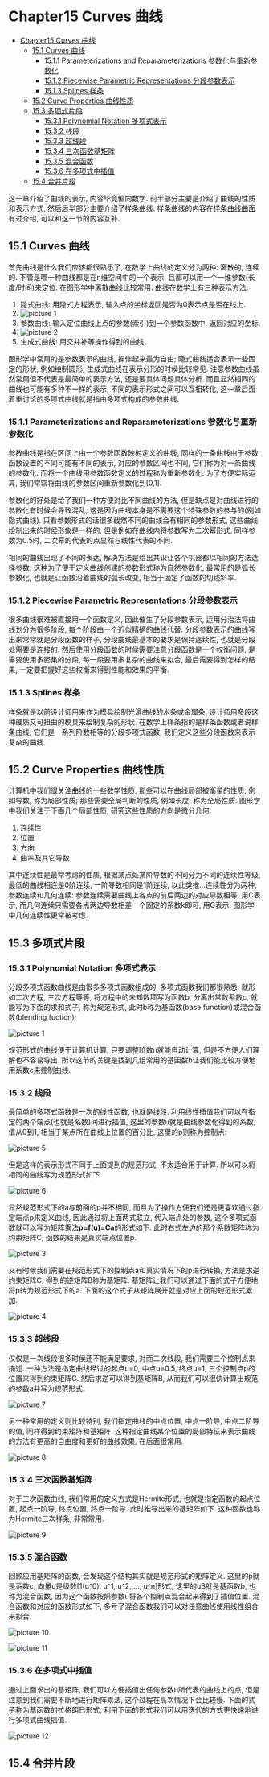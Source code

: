 # Chapter15 Curves 曲线

- [Chapter15 Curves 曲线](#chapter15-curves-曲线)
  - [15.1 Curves 曲线](#151-curves-曲线)
    - [15.1.1 Parameterizations and Reparameterizations 参数化与重新参数化](#1511-parameterizations-and-reparameterizations-参数化与重新参数化)
    - [15.1.2 Piecewise Parametric Representations 分段参数表示](#1512-piecewise-parametric-representations-分段参数表示)
    - [15.1.3 Splines 样条](#1513-splines-样条)
  - [15.2 Curve Properties 曲线性质](#152-curve-properties-曲线性质)
  - [15.3 多项式片段](#153-多项式片段)
    - [15.3.1 Polynomial Notation 多项式表示](#1531-polynomial-notation-多项式表示)
    - [15.3.2 线段](#1532-线段)
    - [15.3.3 超线段](#1533-超线段)
    - [15.3.4 三次函数基矩阵](#1534-三次函数基矩阵)
    - [15.3.5 混合函数](#1535-混合函数)
    - [15.3.6 在多项式中插值](#1536-在多项式中插值)
  - [15.4 合并片段](#154-合并片段)

这一章介绍了曲线的表示, 内容毕竟偏向数学. 前半部分主要是介绍了曲线的性质和表示方式, 然后后半部分主要介绍了样条曲线. 样条曲线的内容在[样条曲线曲面](../../专项笔记/样条曲线曲面/README.md)有过介绍, 可以和这一节的内容互补.

## 15.1 Curves 曲线

首先曲线是什么我们应该都很熟悉了, 在数学上曲线的定义分为两种: 离散的, 连续的. 不管是哪一种曲线都是在n维空间中的一个表示, 且都可以用一个一维参数(长度/时间)来定位. 在图形学中离散曲线比较常用. 曲线在数学上有三种表示方法:

1. 隐式曲线: 用隐式方程表示, 输入点的坐标返回是否为0表示点是否在线上.
2. ![picture 1](Media/f1b51418b2f562f9ddaf21306988a3a5d15ee3ac74f92b4e42490e56e726078e.png)  
3. 参数曲线: 输入定位曲线上点的参数(索引)到一个参数函数中, 返回对应的坐标.
4. ![picture 2](Media/6a8668e9a17502d1339396bc69c37288878ec504ecf1fd811ad72075d4568188.png) 
5. 生成式曲线:  用交并补等操作得到的曲线

图形学中常用的是参数表示的曲线, 操作起来最为自由; 隐式曲线适合表示一些固定的形状, 例如绘制圆形; 生成式曲线在表示分形的时侯比较常见. 注意参数曲线虽然常用但不代表是最简单的表示方法, 还是要具体问题具体分析. 而且显然相同的曲线也可能有多种不一样的表示, 不同的表示形式之间可以互相转化, 这一章后面着重讨论的多项式曲线就是指由多项式构成的参数曲线.

### 15.1.1 Parameterizations and Reparameterizations 参数化与重新参数化

参数曲线是指在区间上由一个参数函数映射定义的曲线, 同样的一条曲线由于参数函数设置的不同可能有不同的表示, 对应的参数区间也不同, 它们称为对一条曲线的参数化. 而将一个曲线用参数函数定义的过程称为重新参数化. 为了方便实际运算, 我们常常将曲线的参数区间重新参数化到[0,1].

参数化的好处是给了我们一种方便对比不同曲线的方法, 但是缺点是对曲线进行的参数化有时候会导致混乱, 这是因为曲线本身是不需要这个特殊参数的参与的(例如隐式曲线). 只看参数形式的话很多截然不同的曲线会有相同的参数形式, 这些曲线绘制出来的时侯形象是一样的, 但是例如在曲线内将参数写为二次幂形式, 同样参数为0.5时, 二次幂的代表的点显然与线性代表的不同.

相同的曲线出现了不同的表达, 解决方法是给出共识让各个机器都以相同的方法选择参数, 这种为了便于定义曲线创建的参数形式称为自然参数化, 最常用的是弧长参数化, 也就是让函数沿着曲线的弧长改变, 相当于固定了函数的切线斜率.

### 15.1.2 Piecewise Parametric Representations 分段参数表示

很多曲线很难被直接用一个函数定义, 因此催生了分段参数表示, 运用分治法将曲线划分为很多阶段, 每个阶段由一个近似精确的曲线代替. 分段参数表示的曲线写出来常常就是分段函数的样子, 分段曲线最基本的要求是保持连续性, 也就是分段处需要是连接的. 然后使用分段函数的时侯需要注意分段函数是一个权衡问题, 是需要使用多密集的分段, 每一段要用多复杂的曲线来拟合, 最后需要得到怎样的结果, 一定要把握好这些权衡来得到性能和效果的平衡.

### 15.1.3 Splines 样条

样条就是以前设计师用来作为模具绘制光滑曲线的木条或金属条, 设计师用多段这种硬质又可扭曲的模具来绘制复杂的形状. 在数学上样条指的是样条函数或者说样条曲线, 它们是一系列阶数相等的分段多项式函数, 我们定义这些分段函数来表示复杂的曲线.

## 15.2 Curve Properties 曲线性质

计算机中我们很关注曲线的一些数学性质, 那些可以在曲线局部被衡量的性质, 例如导数, 称为局部性质; 那些需要全局判断的性质, 例如长度, 称为全局性质. 图形学中我们关注于下面几个局部性质, 研究这些性质的方向是微分几何:

1. 连续性
2. 位置
3. 方向
4. 曲率及其它导数

其中连续性是最常考虑的性质, 根据某点处某阶导数的不同分为不同的连续性等级, 最低的曲线相连是0阶连续, 一阶导数相同是1阶连续, 以此类推...连续性分为两种, 参数连续和几何连续: 参数连续需要曲线上各点的前后两边的对应导数相等, 用C表示, 而几何连续只需要各点两边导数相差一个固定的系数k即可, 用G表示. 图形学中几何连续性更常被考虑.

## 15.3 多项式片段

### 15.3.1 Polynomial Notation 多项式表示

分段多项式函数曲线是由很多多项式函数组成的, 多项式函数我们都很熟悉, 就形如二次方程, 三次方程等等, 将方程中的未知数项写为函数b, 分离出常数系数c, 就能写为下面的求和式子, 称为规范形式, 此时b称为基函数(base function)或混合函数(blending fuction):

![picture 1](Media/73fa79db781bd5a03edf35d09555f90485e104744cfc9419509d0619adc36d7c.png)  

规范形式的曲线便于计算机计算, 只要调整阶数n就能自动计算, 但是不方便人们理解也不容易导出. 所以这节的关键是找到几组常用的基函数b让我们能比较方便地用系数c来控制曲线.

### 15.3.2 线段

最简单的多项式函数是一次的线性函数, 也就是线段. 利用线性插值我们可以在指定的两个端点(也就是系数)间进行插值, 这里的参数u就是曲线参数化得到的系数, 值从0到1, 相当于某点所在曲线上位置的百分比, 这里的p则称为控制点:

![picture 5](Media/9fb62dec03e344f985e77bd47209e29992d1617ca4d9c9e437795abca4f10025.png)  

但是这样的表示形式不同于上面提到的规范形式, 不太适合用于计算. 所以可以将相同的曲线写为规范形式如下.

![picture 6](Media/6014df35be66440d5005f24debc7e4179a7e2c454603d534fa772e38465156cc.png)  

 显然规范形式下的a与前面的p并不相同, 而且为了操作方便我们还是更喜欢通过指定端点p来定义曲线, 因此通过将上面两式联立, 代入端点处的参数, 这个多项式函数就可以写为矩阵乘法**p=f(u)=Ca**的形式如下. 此时右式左边的那个系数矩阵称为约束矩阵C, 函数的结果是真实端点位置p.

![picture 3](Media/45d905f192ba4f113f605bf89b161c2a9a020f014af95cc43974796555633dd8.png)  

又有时候我们需要在规范形式下的控制点a和真实情况下的p进行转换, 方法是求逆约束矩阵C, 得到的逆矩阵B称为基矩阵. 基矩阵让我们可以通过下面的式子方便地将p转为规范形式下的a. 下面的这个式子从矩阵展开就是对应上面的规范形式累加.

![picture 4](Media/a061972dc7f2eabfb4ecda522a816ac20bc2568f328d1c87d364b58e9be9d06b.png)  

### 15.3.3 超线段

仅仅是一次线段很多时侯还不能满足要求, 对而二次线段, 我们需要三个控制点来描述. 一种方法是指定曲线经过的起点u=0, 中点u=0.5, 终点u=1, 三个控制点p的位置来得到约束矩阵C. 然后求逆可以得到基矩阵B, 从而我们可以很快计算出规范的参数a并写为规范形式.

![picture 7](Media/7bec03e3b50fae5fd3b0984571df5aea2edab3dcb2d4dd979955029c7c3eadcc.png)  

另一种常用的定义则比较特别, 我们指定曲线的中点位置, 中点一阶导, 中点二阶导的值, 同样得到约束矩阵和基矩阵. 这种指定曲线某个位置的局部特征来表示曲线的方法有更高的自由度和更好的曲线效果, 在后面很常用.

![picture 8](Media/c3f53abd36cd9b9d85882c9546811c899190faa669cd085bcc2ce1736ed20109.png)  

### 15.3.4 三次函数基矩阵

对于三次函数曲线, 我们常用的定义方式是Hermite形式, 也就是指定函数的起点位置, 起点一阶导, 终点位置, 终点一阶导. 此时推导出来的基矩阵如下. 这种函数也称为Hermite三次样条, 非常常用.

![picture 9](Media/19e7063380766d7280afff084e0e57ec89bb24186516107733aded0a09d30ebd.png)  

### 15.3.5 混合函数

回顾应用基矩阵的函数, 会发现这个结构其实就是规范形式的矩阵定义. 这里的p就是系数c, 向量u是级数[1(u^0), u^1, u^2, ..., u^n]形式, 这里的uB就是基函数b, 也称为混合函数, 因为这个函数按照参数u将各个控制点混合起来得到了插值位置. 混合函数和对应的函数形式如下, 多亏了混合函数我们可以对任意曲线使用线性组合来拟合.

![picture 10](Media/a9532eec3e71662916350baa63d3db96085e482d8d8d7ab5e45d8d85d5aaac08.png)  

![picture 11](Media/160cf03b39d2d1934ff43fcf08458f2e1e3855b061d9948f14e6b8c447baa9cf.png)  

### 15.3.6 在多项式中插值

通过上面求出的基矩阵, 我们可以方便插值出任何参数u所代表的曲线上的点, 但是注意到我们需要不断地进行矩阵乘法, 这个过程在高次情况下会比较慢. 下面的式子称为基函数的拉格朗日形式, 利用下面的形式我们可以用迭代的方式更快速地进行多项式曲线插值.

![picture 12](Media/55a0075c47894818ed3341ed5dcf0cb2a4df35b5da9a979bf1ad0d737a42ad18.png)  

## 15.4 合并片段